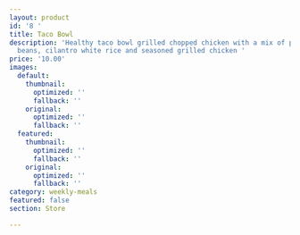 ```yaml
---
layout: product
id: '8 '
title: Taco Bowl
description: 'Healthy taco bowl grilled chopped chicken with a mix of peppers, black
  beans, cilantro white rice and seasoned grilled chicken '
price: '10.00'
images:
  default:
    thumbnail:
      optimized: ''
      fallback: ''
    original:
      optimized: ''
      fallback: ''
  featured:
    thumbnail:
      optimized: ''
      fallback: ''
    original:
      optimized: ''
      fallback: ''
category: weekly-meals
featured: false
section: Store

---
```

